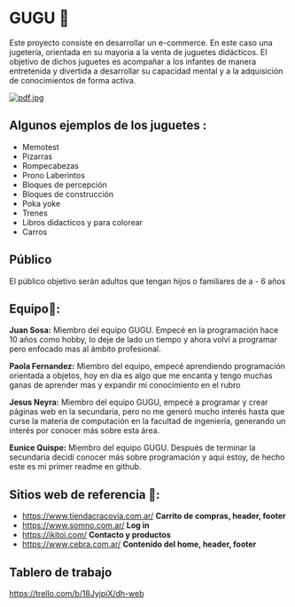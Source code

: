 # GUGU 🧸
Este proyecto consiste en desarrollar un e-commerce. En este caso una jugetería, orientada en su mayoria a la venta de juguetes didácticos.
El objetivo de dichos juguetes es acompañar a los infantes de manera entretenida y divertida a desarrollar su capacidad mental y a la adquisición de conocimientos de forma activa. 


[![pdf.jpg](https://i.postimg.cc/FH5hTQMh/pdf.jpg)](https://postimg.cc/F7ptKwF6)

## Algunos ejemplos de los juguetes :
- Memotest
- Pizarras 
- Rompecabezas
- Prono Laberintos
- Bloques de percepción
- Bloques de construcción
- Poka yoke
- Trenes 
- Libros didacticos y para colorear
- Carros

## Público
El público objetivo serán adultos que tengan hijos o familiares de a - 6 años

## Equipo:busts_in_silhouette::
**Juan Sosa:** Miembro del equipo GUGU. Empecé en la programación hace 10 años como hobby, lo deje de lado un tiempo y ahora volví a programar pero enfocado mas al ámbito profesional.

**Paola Fernandez:**  Miembro del equipo, empecé aprendiendo programación orientada a objetos,  hoy en dia es algo que me encanta  y tengo muchas ganas de aprender mas y expandir mi conocimiento en el rubro

**Jesus Neyra:** Miembro del equipo GUGU, empecé a programar y crear páginas web en la secundaria, pero no me generó mucho interés hasta que curse la materia de computación  en la facultad de ingeniería, generando un interés por conocer más sobre esta área. 

**Eunice Quispe:** Miembro del equipo GUGU. Después de terminar la secundaria decidí conocer más sobre programación y aqui estoy, de hecho este es mi primer readme en github.


## Sitios web de referencia 🔗:
- https://www.tiendacracovia.com.ar/ **Carrito de compras, header, footer**
- https://www.somno.com.ar/ **Log in**
- https://ikitoi.com/ **Contacto y productos**
- https://www.cebra.com.ar/ **Contenido del home, header, footer**

## Tablero de trabajo
https://trello.com/b/18JyjpiX/dh-web
